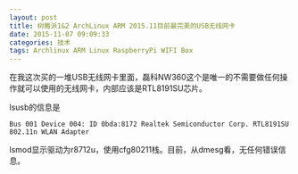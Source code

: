 ```yaml
---
layout: post
title: 树莓派1&2 ArchLinux ARM 2015.11目前最完美的USB无线网卡
date: 2015-11-07 09:09:33
categories: 技术
tags: Archlinux ARM Linux RaspberryPi WIFI Box
---
```

在我这次买的一堆USB无线网卡里面，磊科NW360这个是唯一的不需要做任何操作就可以使用的无线网卡，内部应该是RTL8191SU芯片。

lsusb的信息是

```
Bus 001 Device 004: ID 0bda:8172 Realtek Semiconductor Corp. RTL8191SU 802.11n WLAN Adapter
```

lsmod显示驱动为r8712u，使用cfg80211栈。目前，从dmesg看，无任何错误信息。
